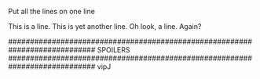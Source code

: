 Put all the lines on one line

This is a line.
This is yet another line.
Oh look, a line.
Again?

















############################################################################
SPOILERS
############################################################################
vipJ
